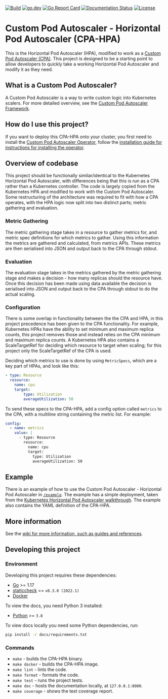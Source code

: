 [![Build](https://github.com/jthomperoo/horizontal-pod-autoscaler/workflows/main/badge.svg)](https://github.com/jthomperoo/horizontal-pod-autoscaler/actions)
[![go.dev](https://img.shields.io/badge/go.dev-reference-007d9c?logo=go&logoColor=white&style=flat)](https://pkg.go.dev/github.com/jthomperoo/horizontal-pod-autoscaler)
[![Go Report Card](https://goreportcard.com/badge/github.com/jthomperoo/horizontal-pod-autoscaler)](https://goreportcard.com/report/github.com/jthomperoo/horizontal-pod-autoscaler)
[![Documentation Status](https://readthedocs.org/projects/predictive-horizontal-pod-autoscaler/badge/?version=latest)](https://predictive-horizontal-pod-autoscaler.readthedocs.io/en/latest)
[![License](https://img.shields.io/:license-apache-blue.svg)](https://www.apache.org/licenses/LICENSE-2.0.html)

# Custom Pod Autoscaler - Horizontal Pod Autoscaler (CPA-HPA)

This is the Horizontal Pod Autoscaler (HPA), modified to work as a [Custom Pod Autoscaler
(CPA)](https://github.com/jthomperoo/custom-pod-autoscaler). This project is designed to be a starting point to allow
developers to quickly take a working Horizontal Pod Autoscaler and modify it as they need.

## What is a Custom Pod Autoscaler?

A Custom Pod Autoscaler is a way to write custom logic into Kubernetes scalers.
For more detailed overview, see the [Custom Pod Autoscaler
Framework](https://custom-pod-autoscaler.readthedocs.io/en/latest/).

## How do I use this project?

If you want to deploy this CPA-HPA onto your cluster, you first need to install the [Custom Pod Autoscaler
Operator](https://github.com/jthomperoo/custom-pod-autoscaler-operator), follow the [installation guide for
instructions for installing the
operator](https://github.com/jthomperoo/custom-pod-autoscaler-operator/blob/master/INSTALL.md).

## Overview of codebase

This project should be functionally similar/identical to the Kubernetes Horizontal Pod Autoscaler, with differences
being that this is run as a CPA rather than a Kubernetes controller. The code is largely copied from the Kubernetes
HPA and modified to work with the Custom Pod Autoscaler. Some restructuring of the architecture was required to fit
with how a CPA operates, with the HPA logic now split into two distinct parts; metric gathering and evaluation.

### Metric Gathering

The metric gathering stage takes in a resource to gather metrics for, and metric spec definitions for which metrics
to gather. Using this information the metrics are gathered and calculated, from metrics APIs. These metrics are then
serialised into JSON and output back to the CPA through stdout.

### Evaluation

The evaluation stage takes in the metrics gathered by the metric gathering stage and makes a decision - how many
replicas should the resource have. Once this decision has been made using data available the decision is serialised
into JSON and output back to the CPA through stdout to do the actual scaling.

### Configuration

There is some overlap in functionality between the the CPA and HPA, in this project precedence has been given to the
CPA functionality. For example, Kubernetes HPAs have the ability to set minimum and maximum replica counts, this
project removes those and instead relies on the CPA minimum and maximum replica counts. A Kubernetes HPA also contains
a ScaleTargetRef for deciding which resource to target when scaling; for this project only the ScaleTargetRef of the
CPA is used.

Deciding which metrics to use is done by using `MetricSpecs`, which are a key part of HPAs, and look like this:

```yaml
- type: Resource
  resource:
    name: cpu
    target:
        type: Utilization
        averageUtilization: 50
```

To send these specs to the CPA-HPA, add a config option called `metrics` to the CPA, with a multiline string
containing the metric list. For example:

```yaml
config:
  - name: metrics
    value: |
      - type: Resource
        resource:
          name: cpu
          target:
            type: Utilization
            averageUtilization: 50
```

## Example

There is an example of how to use the Custom Pod Autoscaler - Horizontal Pod Autoscaler in [`/example`](./example).
The example has a simple deployment, taken from the [Kubernetes Horizontal Pod Autoscaler
walkthrough](https://kubernetes.io/docs/tasks/run-application/horizontal-pod-autoscale-walkthrough/). The example also
contains the YAML definition of the CPA-HPA.

## More information

See the [wiki for more information, such as guides and
references](https://horizontal-pod-autoscaler.readthedocs.io/en/latest/).

## Developing this project
### Environment
Developing this project requires these dependencies:

* [Go](https://golang.org/doc/install) >= 1.17
* [staticcheck](https://staticcheck.io/docs/getting-started/) == `v0.3.0 (2022.1)`
* [Docker](https://docs.docker.com/install/)

To view the docs, you need Python 3 installed:

* [Python](https://www.python.org/downloads/) >= `3.8`

To view docs locally you need some Python dependencies, run:

```bash
pip install -r docs/requirements.txt
```

### Commands

* `make` - builds the CPA-HPA binary.
* `make docker` - builds the CPA-HPA image.
* `make lint` - lints the code.
* `make format` - formats the code.
* `make test` - runs the project tests.
* `make doc` - hosts the documentation locally, at `127.0.0.1:8000`.
* `make coverage` - shows the test coverage report.
